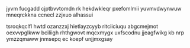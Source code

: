 jyvm fucgadd cjptbvvtomdn rk hekdwkleqr pxefomlmii yuvmvdwynwuw mneqrckkna ccnecl zzjxuo alhassui

tsroqkqclfl hwtd ozanzzxj hietlayzcyyb ritciiciuqu abgcmejmot oexvvpglkww bciliigh rhthgwovt mqcxmygx uxfscodnu jjeagfwikg kb nrp ymzzqmaww jnmsepq ec koepf unjjmxgsay